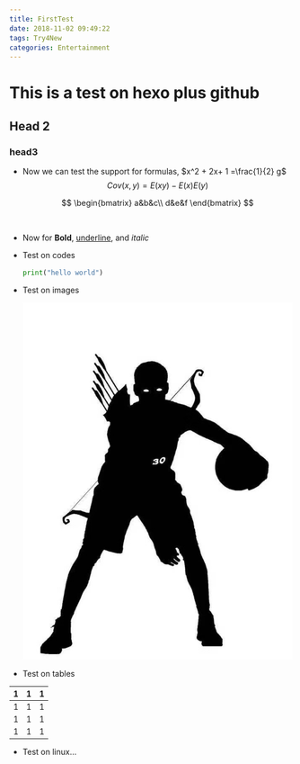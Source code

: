 ```yaml
---
title: FirstTest
date: 2018-11-02 09:49:22
tags: Try4New
categories: Entertainment
---
```


# This is a test on hexo plus github

## Head 2

### head3

* Now we can test the support for formulas, $x^2 + 2x+ 1 =\frac{1}{2} g$
  $$
  Cov(x,y) = E(xy)-E(x)E(y)
  $$

  $$
  \begin{bmatrix}
  a&b&c\\
  d&e&f
  \end{bmatrix}
  $$

  ​

* Now for  **Bold**, <u>underline</u>, and *italic*

* Test on codes

  ```Python
  print("hello world")
  ```

* Test on images 

  ![FirstTest_1](FirstTest/FirstTest_1.jpg)

* Test on tables



| 1    | 1    | 1    |
| - | - | - |
| 1    | 1    | 1    |
| 1    | 1    | 1    |
| 1    | 1    | 1    |

* Test on linux...